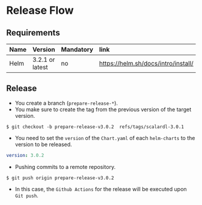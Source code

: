 # Release Flow

## Requirements
| Name | Version | Mandatory | link |
|:------|:-------|:----------|:------|
| Helm | 3.2.1 or latest | no | https://helm.sh/docs/intro/install/ |

## Release
* You create a branch (`prepare-release-*`).
* You make sure to create the tag from the previous version of the target version.
``` console
$ git checkout -b prepare-release-v3.0.2  refs/tags/scalardl-3.0.1
```

* You need to set the `version` of the `Chart.yaml` of each `helm-charts` to the version to be released.
``` yaml
version: 3.0.2
```
* Pushing commits to a remote repository.
``` console
$ git push origin prepare-release-v3.0.2
```

* In this case, the `Github Actions` for the release will be executed upon `Git push`.
